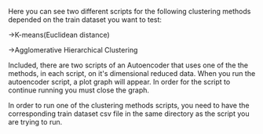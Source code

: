 Here you can see two different scripts for the following clustering methods depended on the train dataset you want to test:

->K-means(Euclidean distance)

->Agglomerative Hierarchical Clustering

Included, there are two scripts of an Autoencoder that uses one of the the methods, in each script, on it's dimensional reduced data.
When you run the autoencoder script, a plot graph will appear. In order for the script to continue running you must close the graph.

In order to run one of the clustering methods scripts, you need to have the corresponding train dataset csv file in the same directory as the script you are trying to run.
